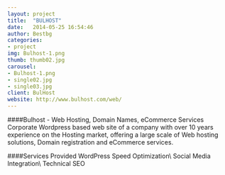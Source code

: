 ```yaml
---
layout: project
title:  "BULHOST"
date:   2014-05-25 16:54:46
author: Bestbg
categories:
- project
img: Bulhost-1.png
thumb: thumb02.jpg
carousel:
- Bulhost-1.png
- single02.jpg
- single03.jpg
client: BulHost
website: http://www.bulhost.com/web/
---
```

####Bulhost - Web Hosting, Domain Names, eCommerce Services
Corporate Wordpress based web site of a company with over 10 years experience on the Hosting market, offering a large scale of Web hosting solutions, Domain registration and eCommerce services.

####Services Provided
WordPress Speed Optimization\\
Social Media Integration\\
Technical SEO